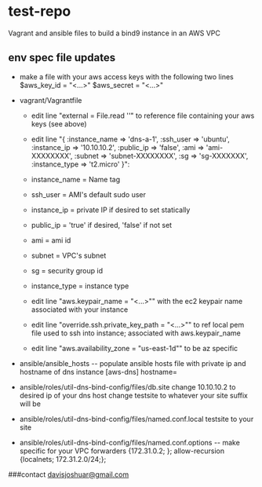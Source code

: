 # test-repo
Vagrant and ansible files to build a bind9 instance in an AWS VPC

## env spec file updates

* make a file with your aws access keys with the following two lines
$aws_key_id = "<...>"
$aws_secret = "<...>"

* vagrant/Vagrantfile

  * edit line "external = File.read '<path to local system file containing AWS access keys>'" to reference file containing your aws keys (see above)

  * edit line "{ :instance_name => 'dns-a-1', :ssh_user => 'ubuntu', :instance_ip => '10.10.10.2', :public_ip => 'false', :ami => 'ami-XXXXXXXX', :subnet => 'subnet-XXXXXXXX', :sg => 'sg-XXXXXXX', :instance_type => 't2.micro' }":
   * instance_name = Name tag
   * ssh_user = AMI's default sudo user
   * instance_ip = private IP if desired to set statically
   * public_ip = 'true' if desired, 'false' if not set
   * ami = ami id
   * subnet = VPC's subnet
   * sg = security group id
   * instance_type = instance type

  * edit line "aws.keypair_name = "<...>"" with the ec2 keypair name associated with your instance

  * edit line "override.ssh.private_key_path = "<...>"" to ref local pem file used to ssh into instance; associated with aws.keypair_name

  * edit line "aws.availability_zone = "us-east-1d"" to be az specific

* ansible/ansible_hosts -- populate ansible hosts file with private ip and hostname of dns instance
[aws-dns] 
<local ip of dns instance> hostname=<hostname of dns instance>

* ansible/roles/util-dns-bind-config/files/db.site
change 10.10.10.2 to desired ip of your dns host
change testsite to whatever your site suffix will be 

* ansible/roles/util-dns-bind-config/files/named.conf.local
testsite to your site

* ansible/roles/util-dns-bind-config/files/named.conf.options -- make specific for your VPC
forwarders {172.31.0.2; };
allow-recursion {localnets; 172.31.2.0/24;};

###contact
davisjoshuar@gmail.com

